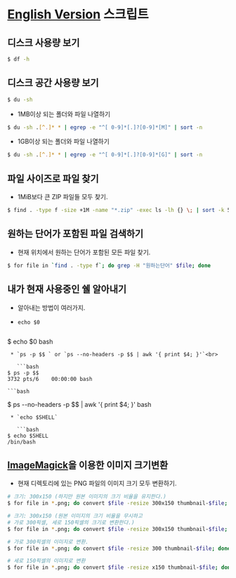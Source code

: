 [English Version](README.md "English Version")
스크립트
=======

## 디스크 사용량 보기
```bash
$ df -h 
```

## 디스크 공간 사용량 보기
```bash
$ du -sh 
```

* 1MB이상 되는 폴더와 파일 나열하기

```bash
$ du -sh .[^.]* * | egrep -e "^[ 0-9]*[.]?[0-9]*[M]" | sort -n  
```

* 1GB이상 되는 폴더와 파일 나열하기

```bash
$ du -sh .[^.]* * | egrep -e "^[ 0-9]*[.]?[0-9]*[G]" | sort -n  
```

## 파일 사이즈로 파일 찾기
* 1MiB보다 큰 ZIP 파일들 모두 찾기.

```bash
$ find . -type f -size +1M -name "*.zip" -exec ls -lh {} \; | sort -k 5 -n 
```

## 원하는 단어가 포함된 파일 검색하기
* 현재 위치에서 원하는 단어가 포함된 모든 파일 찾기.

```bash
$ for file in `find . -type f`; do grep -H "원하는단어" $file; done 
```


## 내가 현재 사용중인 쉘 알아내기
* 알아내는 방법이 여러가지.
 * `echo $0`

    ```bash
$ echo $0 
bash
```
 * `ps -p $$ ` or `ps --no-headers -p $$ | awk '{ print $4; }'`<br>

   ```bash
$ ps -p $$ 
3732 pts/6    00:00:00 bash
```
    ```bash
$ ps --no-headers -p $$ | awk '{ print $4; }' 
bash
```
 * `echo $SHELL`

   ```bash
$ echo $SHELL 
/bin/bash
```

## [ImageMagick](http://www.imagemagick.org/ "ImageMagick")을 이용한 이미지 크기변환
* 현재 디렉토리에 있는 PNG 파일의 이미지 크기 모두 변환하기.

```bash
# 크기: 300x150 (하지만 원본 이미지의 크기 비율을 유지한다.)
$ for file in *.png; do convert $file -resize 300x150 thumbnail-$file; done 
```

```bash
# 크기: 300x150 (원본 이미지의 크기 비율을 무시하고
# 가로 300픽셀, 세로 150픽셀의 크기로 변환한다.)
$ for file in *.png; do convert $file -resize 300x150 thumbnail-$file; done 
```

```bash
# 가로 300픽셀의 이미지로 변환.
$ for file in *.png; do convert $file -resize 300 thumbnail-$file; done 
```

```bash
# 세로 150픽셀의 이미지로 변환
$ for file in *.png; do convert $file -resize x150 thumbnail-$file; done 
```

